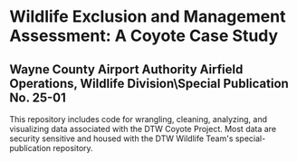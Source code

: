 # Wildlife Exclusion and Management Assessment: A Coyote Case Study
## Wayne County Airport Authority Airfield Operations, Wildlife Division\Special Publication No. 25-01

This repository includes code for wrangling, cleaning, analyzing, and visualizing data associated with the DTW Coyote Project. Most data are security sensitive and housed with the DTW Wildlife Team's special-publication repository.
